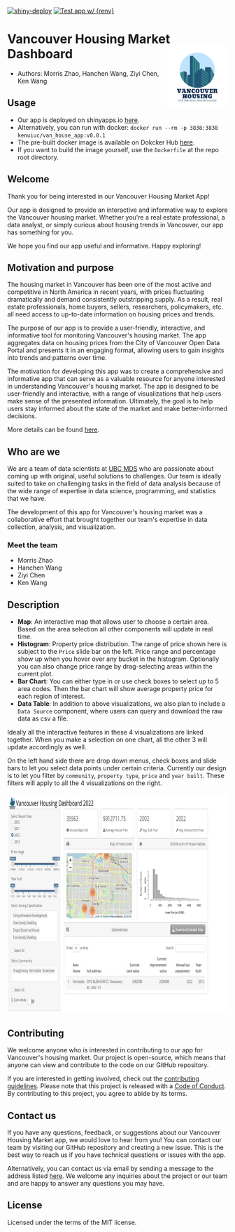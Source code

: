 [![shiny-deploy](https://github.com/UBC-MDS/van_houses/actions/workflows/deploy-app.yaml/badge.svg)](https://github.com/UBC-MDS/van_houses/actions/workflows/deploy-app.yaml) [![Test app w/ {renv}](https://github.com/UBC-MDS/van_houses/actions/workflows/testing.yaml/badge.svg)](https://github.com/UBC-MDS/van_houses/actions/workflows/testing.yaml)

# Vancouver Housing Market Dashboard <img src="img/logo.png" align="right" height="139"/>

-   Authors: Morris Zhao, Hanchen Wang, Ziyi Chen, Ken Wang

## Usage

- Our app is deployed on shinyapps.io [here](https://hcwang24.shinyapps.io/van_houses/).
- Alternatively, you can run with docker: `docker run --rm -p 3838:3838 kenuiuc/van_house_app:v0.0.1`
- The pre-built docker image is available on Dokcker Hub [here](https://hub.docker.com/repository/docker/kenuiuc/van_house_app).
- If you want to build the image yourself, use the `Dockerfile` at the repo root directory.


## Welcome

Thank you for being interested in our Vancouver Housing Market App!

Our app is designed to provide an interactive and informative way to explore the Vancouver housing market. Whether you're a real estate professional, a data analyst, or simply curious about housing trends in Vancouver, our app has something for you.

We hope you find our app useful and informative. Happy exploring!

## Motivation and purpose

The housing market in Vancouver has been one of the most active and competitive in North America in recent years, with prices fluctuating dramatically and demand consistently outstripping supply. As a result, real estate professionals, home buyers, sellers, researchers, policymakers, etc. all need access to up-to-date information on housing prices and trends.

The purpose of our app is to provide a user-friendly, interactive, and informative tool for monitoring Vancouver's housing market. The app aggregates data on housing prices from the City of Vancouver Open Data Portal and presents it in an engaging format, allowing users to gain insights into trends and patterns over time.

The motivation for developing this app was to create a comprehensive and informative app that can serve as a valuable resource for anyone interested in understanding Vancouver's housing market. The app is designed to be user-friendly and interactive, with a range of visualizations that help users make sense of the presented information. Ultimately, the goal is to help users stay informed about the state of the market and make better-informed decisions.

More details can be found [here](reports/proposal.md).

## Who are we

We are a team of data scientists at [UBC MDS](https://masterdatascience.ubc.ca) who are passionate about coming up with original, useful solutions to challenges. Our team is ideally suited to take on challenging tasks in the field of data analysis because of the wide range of expertise in data science, programming, and statistics that we have.

The development of this app for Vancouver's housing market was a collaborative effort that brought together our team's expertise in data collection, analysis, and visualization.

### Meet the team

-   Morris Zhao
-   Hanchen Wang
-   Ziyi Chen
-   Ken Wang

## Description

-   **Map**: An interactive map that allows user to choose a certain area. Based on the area selection all other components will update in real time.
-   **Histogram**: Property price distribution. The range of price shown here is subject to the `Price` slide bar on the left. Price range and percentage show up when you hover over any bucket in the histogram. Optionally you can also change price range by drag-selecting areas within the current plot.
-   **Bar Chart**: You can either type in or use check boxes to select up to 5 area codes. Then the bar chart will show average property price for each region of interest.
-   **Data Table**: In addition to above visualizations, we also plan to include a `Data Source` component, where users can query and download the raw data as csv a file.

Ideally all the interactive features in these 4 visualizations are linked together. When you make a selection on one chart, all the other 3 will update accordingly as well.

On the left hand side there are drop down menus, check boxes and slide bars to let you select data points under certain criteria. Currently our design is to let you filter by `community`, `property type`, `price` and `year built`. These filters will apply to all the 4 visualizations on the right. <br> <br> <img src="img/new gif.gif" width="1000" height="500"/>

## Contributing

We welcome anyone who is interested in contributing to our app for Vancouver's housing market. Our project is open-source, which means that anyone can view and contribute to the code on our GitHub repository.

If you are interested in getting involved, check out the [contributing guidelines](CONTRIBUTING.md). Please note that this project is released with a [Code of Conduct](CODE_OF_CONDUCT.md). By contributing to this project, you agree to abide by its terms.

## Contact us

If you have any questions, feedback, or suggestions about our Vancouver Housing Market app, we would love to hear from you! You can contact our team by visiting our GitHub repository and creating a new issue. This is the best way to reach us if you have technical questions or issues with the app.

Alternatively, you can contact us via email by sending a message to the address listed [here](https://github.com/UBC-MDS/van_houses/blob/main/CONTRIBUTING.md). We welcome any inquiries about the project or our team and are happy to answer any questions you may have.

## License

Licensed under the terms of the MIT license.
